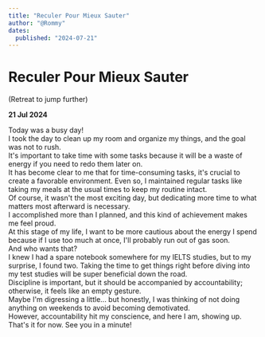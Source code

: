 ```yaml
---
title: "Reculer Pour Mieux Sauter"
author: "@Rommy"
dates:
  published: "2024-07-21"
---
```


# Reculer Pour Mieux Sauter #
(Retreat to jump further)

**21 Jul 2024**


Today was a busy day!<br>
I took the day to clean up my room and organize my things, and the goal was not to rush.<br>
It's important to take time with some tasks because it will be a waste of energy if you need to redo them later on.<br>
It has become clear to me that for time-consuming tasks, it's crucial to create a favorable environment. Even so, I maintained regular tasks like taking my meals at the usual times to keep my routine intact.<br>
Of course, it wasn't the most exciting day, but dedicating more time to what matters most afterward is necessary.<br>
I accomplished more than I planned, and this kind of achievement makes me feel proud.<br>
At this stage of my life, I want to be more cautious about the energy I spend because if I use too much at once, I'll probably run out of gas soon.<br>
And who wants that?<br>
I knew I had a spare notebook somewhere for my IELTS studies, but to my surprise, I found two. Taking the time to get things right before diving into my test studies will be super beneficial down the road.<br>
Discipline is important, but it should be accompanied by accountability; otherwise, it feels like an empty gesture.<br>
Maybe I'm digressing a little... but honestly, I was thinking of not doing anything on weekends to avoid becoming demotivated.<br>
However, accountability hit my conscience, and here I am, showing up.<br>
That's it for now. See you in a minute!
